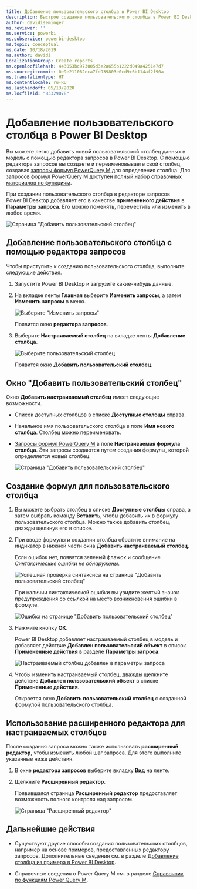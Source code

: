 ```yaml
---
title: Добавление пользовательского столбца в Power BI Desktop
description: Быстрое создание пользовательского столбца в Power BI Desktop
author: davidiseminger
ms.reviewer: ''
ms.service: powerbi
ms.subservice: powerbi-desktop
ms.topic: conceptual
ms.date: 10/18/2019
ms.author: davidi
LocalizationGroup: Create reports
ms.openlocfilehash: 443053bc973005d3e2a655b1222d049a4251e7d7
ms.sourcegitcommit: 0e9e211082eca7fd939803e0cd9c6b114af2f90a
ms.translationtype: HT
ms.contentlocale: ru-RU
ms.lasthandoff: 05/13/2020
ms.locfileid: "83329078"
---
```

# <a name="add-a-custom-column-in-power-bi-desktop"></a>Добавление пользовательского столбца в Power BI Desktop

Вы можете легко добавить новый пользовательский столбец данных в модель с помощью редактора запросов в Power BI Desktop. С помощью редактора запросов вы создаете и переименовываете свой столбец, создавая [запросы формул PowerQuery M](https://docs.microsoft.com/powerquery-m/quick-tour-of-the-power-query-m-formula-language) для определения столбца. Для запросов формул PowerQuery M доступен [полный набор справочных материалов по функциям](https://docs.microsoft.com/powerquery-m/power-query-m-function-reference). 

При создании пользовательского столбца в редакторе запросов Power BI Desktop добавляет его в качестве **примененного действия** в **Параметры запроса**. Его можно поменять, переместить или изменить в любое время.

![Страница "Добавить пользовательский столбец"](media/desktop-add-custom-column/add-custom-column_01.png)

## <a name="use-query-editor-to-add-a-custom-column"></a>Добавление пользовательского столбца с помощью редактора запросов

Чтобы приступить к созданию пользовательского столбца, выполните следующие действия.

1. Запустите Power BI Desktop и загрузите какие-нибудь данные.

2. На вкладке ленты **Главная** выберите **Изменить запросы**, а затем **Изменить запросы** в меню.

   ![Выберите "Изменить запросы"](media/desktop-add-custom-column/add-column-from-example_02.png)

   Появится окно **редактора запросов**. 

2. Выберите **Настраиваемый столбец** на вкладке ленты **Добавление столбца**.

   ![Выберите пользовательский столбец](media/desktop-add-custom-column/add-custom-column_02.png)

   Появится окно **Добавить пользовательский столбец**.

## <a name="the-add-custom-column-window"></a>Окно "Добавить пользовательский столбец"

Окно **Добавить настраиваемый столбец** имеет следующие возможности. 
- Список доступных столбцов в списке **Доступные столбцы** справа.

- Начальное имя пользовательского столбца в поле **Имя нового столбца**. Столбец можно переименовать.

- [Запросы формул PowerQuery M](https://docs.microsoft.com/powerquery-m/power-query-m-function-reference) в поле **Настраиваемая формула столбца**. Эти запросы создаются путем создания формулы, которой определяется новый столбец. 

   ![Страница "Добавить пользовательский столбец"](media/desktop-add-custom-column/add-custom-column_03.png)

## <a name="create-formulas-for-your-custom-column"></a>Создание формул для пользовательского столбца

1. Вы можете выбрать столбец в списке **Доступные столбцы** справа, а затем выбрать команду **Вставить**, чтобы добавить их в формулу пользовательского столбца. Можно также добавить столбец, дважды щелкнув его в списке.

2. При вводе формулы и создании столбца обратите внимание на индикатор в нижней части окна **Добавить настраиваемый столбец**. 

   Если ошибок нет, появятся зеленый флажок и сообщение *Синтаксические ошибки не обнаружены*.

   ![Успешная проверка синтаксиса на странице "Добавить пользовательский столбец"](media/desktop-add-custom-column/add-custom-column_04.png)

   При наличии синтаксической ошибки вы увидите желтый значок предупреждения со ссылкой на место возникновения ошибки в формуле.

   ![Ошибка на странице "Добавить пользовательский столбец"](media/desktop-add-custom-column/add-custom-column_05.png)

3. Нажмите кнопку **ОК**. 

   Power BI Desktop добавляет настраиваемый столбец в модель и добавляет действие **Добавлен пользовательский объект** в список **Примененные действия** в разделе **Параметры запроса**.

   ![Настраиваемый столбец добавлен в параметры запроса](media/desktop-add-custom-column/add-custom-column_06.png)

4. Чтобы изменить настраиваемый столбец, дважды щелкните действие **Добавлен пользовательский объект** в списке **Примененные действия**. 

   Откроется окно **Добавить пользовательский столбец** с созданной формулой пользовательского столбца.

## <a name="use-the-advanced-editor-for-custom-columns"></a>Использование расширенного редактора для настраиваемых столбцов

После создания запроса можно также использовать **расширенный редактор**, чтобы изменить любой шаг запроса. Для этого выполните указанные ниже действия.

1. В окне **редактора запросов** выберите вкладку **Вид** на ленте. 

2. Щелкните **Расширенный редактор**.

   Появившаяся страница **Расширенный редактор** предоставляет возможность полного контроля над запросом. 

   ![Страница "Расширенный редактор"](media/desktop-add-custom-column/add-custom-column_07.png)

   
## <a name="next-steps"></a>Дальнейшие действия

- Существуют другие способы создания пользовательских столбцов, например на основе примеров, предоставленных редактору запросов. Дополнительные сведения см. в разделе [Добавление столбца из примера в Power BI Desktop](desktop-add-column-from-example.md).

- Справочные сведения о Power Query M см. в разделе [Справочник по функциям Power Query M](/powerquery-m/power-query-m-function-reference).

